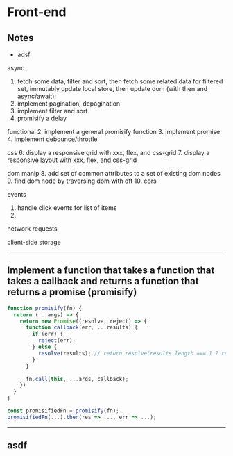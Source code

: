 # Front-end 

## Notes

* adsf

async
1. fetch some data, filter and sort, then fetch some related data for filtered set, immutably update local store, then update dom (with then and async/await);
2. implement pagination, depagination
3. implement filter and sort
1. promisify a delay

functional
2. implement a general promisify function
3. implement promise
4. implement debounce/throttle

css
6. display a responsive grid with xxx, flex, and css-grid
7. display a responsive layout with xxx, flex, and css-grid

dom manip
8. add set of common attributes to a set of existing dom nodes
9. find dom node by traversing dom with dft
10. cors

events
1. handle click events for list of items
2. 

network requests

client-side storage

---
## Implement a function that takes a function that takes a callback and returns a function that returns a promise (promisify)

```js
function promisify(fn) {
  return (...args) => {
    return new Promise((resolve, reject) => {
      function callback(err, ...results) {
        if (err) {
          reject(err);
        } else {
          resolve(results); // return resolve(results.length === 1 ? results[0] : results)
        }
      }

      fn.call(this, ...args, callback);
    })
  }
}

const promisifiedFn = promisify(fn);
promisifiedFn(...).then(res => ..., err => ...);
```


---
## asdf